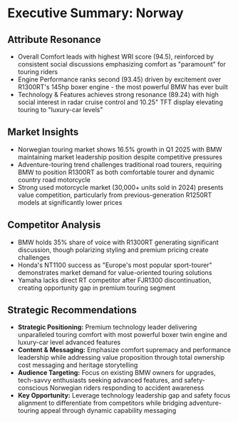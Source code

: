 # Executive Summary: Norway

## Attribute Resonance
- Overall Comfort leads with highest WRI score (94.5), reinforced by consistent social discussions emphasizing comfort as "paramount" for touring riders
- Engine Performance ranks second (93.45) driven by excitement over R1300RT's 145hp boxer engine - the most powerful BMW has ever built
- Technology & Features achieves strong resonance (89.24) with high social interest in radar cruise control and 10.25" TFT display elevating touring to "luxury-car levels"

## Market Insights
- Norwegian touring market shows 16.5% growth in Q1 2025 with BMW maintaining market leadership position despite competitive pressures
- Adventure-touring trend challenges traditional road tourers, requiring BMW to position R1300RT as both comfortable tourer and dynamic country road motorcycle
- Strong used motorcycle market (30,000+ units sold in 2024) presents value competition, particularly from previous-generation R1250RT models at significantly lower prices

## Competitor Analysis
- BMW holds 35% share of voice with R1300RT generating significant discussion, though polarizing styling and premium pricing create challenges
- Honda's NT1100 success as "Europe's most popular sport-tourer" demonstrates market demand for value-oriented touring solutions
- Yamaha lacks direct RT competitor after FJR1300 discontinuation, creating opportunity gap in premium touring segment

## Strategic Recommendations
- **Strategic Positioning:** Premium technology leader delivering unparalleled touring comfort with most powerful boxer twin engine and luxury-car level advanced features
- **Content & Messaging:** Emphasize comfort supremacy and performance leadership while addressing value proposition through total ownership cost messaging and heritage storytelling
- **Audience Targeting:** Focus on existing BMW owners for upgrades, tech-savvy enthusiasts seeking advanced features, and safety-conscious Norwegian riders responding to accident awareness
- **Key Opportunity:** Leverage technology leadership gap and safety focus alignment to differentiate from competitors while bridging adventure-touring appeal through dynamic capability messaging